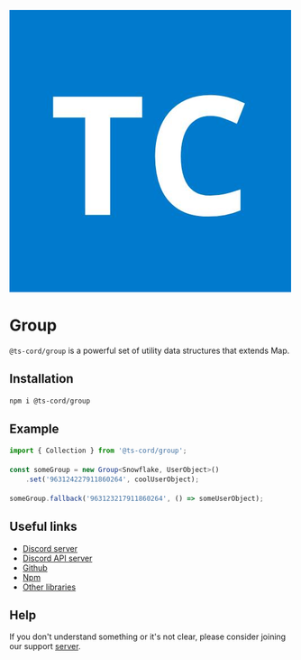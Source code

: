 ![tscord-logo](tscord-logo.jpg)

# Group

`@ts-cord/group` is a powerful set of utility data structures that extends Map.

## Installation

```bash
npm i @ts-cord/group
```

## Example

```ts
import { Collection } from '@ts-cord/group';

const someGroup = new Group<Snowflake, UserObject>()
    .set('963124227911860264', coolUserObject);

someGroup.fallback('963123217911860264', () => someUserObject);
```

## Useful links

- [Discord server](https://discord.gg/bpTKU5a5Zb)
- [Discord API server](https://discord.com/invite/discord-api)
- [Github](https://github.com/ts-cord/builders)
- [Npm](https://www.npmjs.com/package/@ts-cord/builders)
- [Other libraries](https://discord.com/developers/docs/topics/community-resources#libraries)

## Help

If you don't understand something or it's not clear, please consider joining our support [server](https://discord.gg/bpTKU5a5Zb).
